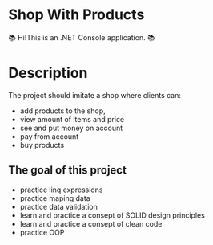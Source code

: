 # Shop With Products
📚 Hi!This is an .NET Console application. 📚 

# Description
The project should imitate a shop where clients can:
- add products to the shop, 
- view amount of items and price
- see and put money on account
- pay from account
- buy products

## The goal of this project
- practice linq expressions
- practice maping data
- practice data validation 
- learn and practice a consept of SOLID design principles
- learn and practice a consept of clean code
- practice OOP
